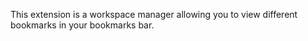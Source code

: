 This extension is a workspace manager allowing you to view different bookmarks in your bookmarks bar.